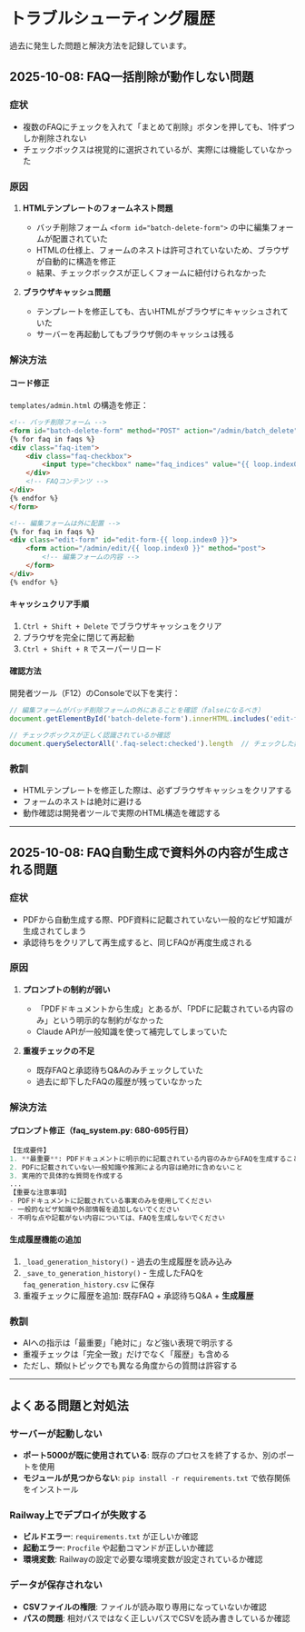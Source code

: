 # トラブルシューティング履歴

過去に発生した問題と解決方法を記録しています。

## 2025-10-08: FAQ一括削除が動作しない問題

### 症状
- 複数のFAQにチェックを入れて「まとめて削除」ボタンを押しても、1件ずつしか削除されない
- チェックボックスは視覚的に選択されているが、実際には機能していなかった

### 原因
1. **HTMLテンプレートのフォームネスト問題**
   - バッチ削除フォーム `<form id="batch-delete-form">` の中に編集フォームが配置されていた
   - HTMLの仕様上、フォームのネストは許可されていないため、ブラウザが自動的に構造を修正
   - 結果、チェックボックスが正しくフォームに紐付けられなかった

2. **ブラウザキャッシュ問題**
   - テンプレートを修正しても、古いHTMLがブラウザにキャッシュされていた
   - サーバーを再起動してもブラウザ側のキャッシュは残る

### 解決方法

#### コード修正
`templates/admin.html` の構造を修正：

```html
<!-- バッチ削除フォーム -->
<form id="batch-delete-form" method="POST" action="/admin/batch_delete">
{% for faq in faqs %}
<div class="faq-item">
    <div class="faq-checkbox">
        <input type="checkbox" name="faq_indices" value="{{ loop.index0 }}" class="faq-select">
    </div>
    <!-- FAQコンテンツ -->
</div>
{% endfor %}
</form>

<!-- 編集フォームは外に配置 -->
{% for faq in faqs %}
<div class="edit-form" id="edit-form-{{ loop.index0 }}">
    <form action="/admin/edit/{{ loop.index0 }}" method="post">
        <!-- 編集フォームの内容 -->
    </form>
</div>
{% endfor %}
```

#### キャッシュクリア手順
1. `Ctrl + Shift + Delete` でブラウザキャッシュをクリア
2. ブラウザを完全に閉じて再起動
3. `Ctrl + Shift + R` でスーパーリロード

#### 確認方法
開発者ツール（F12）のConsoleで以下を実行：

```javascript
// 編集フォームがバッチ削除フォームの外にあることを確認（falseになるべき）
document.getElementById('batch-delete-form').innerHTML.includes('edit-form')

// チェックボックスが正しく認識されているか確認
document.querySelectorAll('.faq-select:checked').length  // チェックした数と一致すべき
```

### 教訓
- HTMLテンプレートを修正した際は、必ずブラウザキャッシュをクリアする
- フォームのネストは絶対に避ける
- 動作確認は開発者ツールで実際のHTML構造を確認する

---

## 2025-10-08: FAQ自動生成で資料外の内容が生成される問題

### 症状
- PDFから自動生成する際、PDF資料に記載されていない一般的なビザ知識が生成されてしまう
- 承認待ちをクリアして再生成すると、同じFAQが再度生成される

### 原因
1. **プロンプトの制約が弱い**
   - 「PDFドキュメントから生成」とあるが、「PDFに記載されている内容のみ」という明示的な制約がなかった
   - Claude APIが一般知識を使って補完してしまっていた

2. **重複チェックの不足**
   - 既存FAQと承認待ちQ&Aのみチェックしていた
   - 過去に却下したFAQの履歴が残っていなかった

### 解決方法

#### プロンプト修正（faq_system.py: 680-695行目）
```python
【生成要件】
1. **最重要**: PDFドキュメントに明示的に記載されている内容のみからFAQを生成すること
2. PDFに記載されていない一般知識や推測による内容は絶対に含めないこと
3. 実用的で具体的な質問を作成する
...
【重要な注意事項】
- PDFドキュメントに記載されている事実のみを使用してください
- 一般的なビザ知識や外部情報を追加しないでください
- 不明な点や記載がない内容については、FAQを生成しないでください
```

#### 生成履歴機能の追加
1. `_load_generation_history()` - 過去の生成履歴を読み込み
2. `_save_to_generation_history()` - 生成したFAQを `faq_generation_history.csv` に保存
3. 重複チェックに履歴を追加: 既存FAQ + 承認待ちQ&A + **生成履歴**

### 教訓
- AIへの指示は「最重要」「絶対に」など強い表現で明示する
- 重複チェックは「完全一致」だけでなく「履歴」も含める
- ただし、類似トピックでも異なる角度からの質問は許容する

---

## よくある問題と対処法

### サーバーが起動しない
- **ポート5000が既に使用されている**: 既存のプロセスを終了するか、別のポートを使用
- **モジュールが見つからない**: `pip install -r requirements.txt` で依存関係をインストール

### Railway上でデプロイが失敗する
- **ビルドエラー**: `requirements.txt` が正しいか確認
- **起動エラー**: `Procfile` や起動コマンドが正しいか確認
- **環境変数**: Railwayの設定で必要な環境変数が設定されているか確認

### データが保存されない
- **CSVファイルの権限**: ファイルが読み取り専用になっていないか確認
- **パスの問題**: 相対パスではなく正しいパスでCSVを読み書きしているか確認
